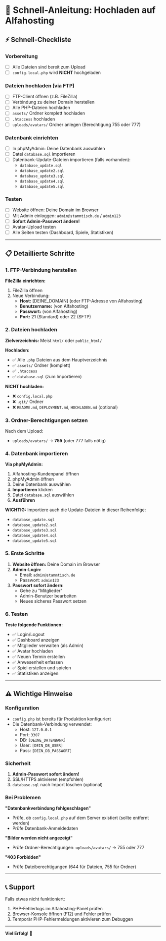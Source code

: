 # 🚀 Schnell-Anleitung: Hochladen auf Alfahosting

## ⚡ Schnell-Checkliste

### Vorbereitung
- [ ] Alle Dateien sind bereit zum Upload
- [ ] `config.local.php` wird **NICHT** hochgeladen

### Dateien hochladen (via FTP)
- [ ] FTP-Client öffnen (z.B. FileZilla)
- [ ] Verbindung zu deiner Domain herstellen
- [ ] Alle PHP-Dateien hochladen
- [ ] `assets/` Ordner komplett hochladen
- [ ] `.htaccess` hochladen
- [ ] `uploads/avatars/` Ordner anlegen (Berechtigung 755 oder 777)

### Datenbank einrichten
- [ ] In phpMyAdmin: Deine Datenbank auswählen
- [ ] Datei `database.sql` importieren
- [ ] Datenbank-Update-Dateien importieren (falls vorhanden):
  - `database_update.sql`
  - `database_update2.sql`
  - `database_update3.sql`
  - `database_update4.sql`
  - `database_update5.sql`

### Testen
- [ ] Website öffnen: Deine Domain im Browser
- [ ] Mit Admin einloggen: `admin@stammtisch.de` / `admin123`
- [ ] **Sofort Admin-Passwort ändern!**
- [ ] Avatar-Upload testen
- [ ] Alle Seiten testen (Dashboard, Spiele, Statistiken)

---

## 📋 Detaillierte Schritte

### 1. FTP-Verbindung herstellen

**FileZilla einrichten:**
1. FileZilla öffnen
2. Neue Verbindung:
   - **Host:** [DEINE_DOMAIN] (oder FTP-Adresse von Alfahosting)
   - **Benutzername:** (von Alfahosting)
   - **Passwort:** (von Alfahosting)
   - **Port:** 21 (Standard) oder 22 (SFTP)

### 2. Dateien hochladen

**Zielverzeichnis:** Meist `html/` oder `public_html/`

**Hochladen:**
- ✅ Alle `.php` Dateien aus dem Hauptverzeichnis
- ✅ `assets/` Ordner (komplett)
- ✅ `.htaccess`
- ✅ `database.sql` (zum Importieren)

**NICHT hochladen:**
- ❌ `config.local.php`
- ❌ `.git/` Ordner
- ❌ `README.md`, `DEPLOYMENT.md`, `HOCHLADEN.md` (optional)

### 3. Ordner-Berechtigungen setzen

Nach dem Upload:
- `uploads/avatars/` → **755** (oder 777 falls nötig)

### 4. Datenbank importieren

**Via phpMyAdmin:**
1. Alfahosting-Kundenpanel öffnen
2. phpMyAdmin öffnen
3. Deine Datenbank auswählen
4. **Importieren** klicken
5. Datei `database.sql` auswählen
6. **Ausführen**

**WICHTIG:** Importiere auch die Update-Dateien in dieser Reihenfolge:
- `database_update.sql`
- `database_update2.sql`
- `database_update3.sql`
- `database_update4.sql`
- `database_update5.sql`

### 5. Erste Schritte

1. **Website öffnen:** Deine Domain im Browser
2. **Admin-Login:**
   - Email: `admin@stammtisch.de`
   - Passwort: `admin123`
3. **Passwort sofort ändern:**
   - Gehe zu "Mitglieder"
   - Admin-Benutzer bearbeiten
   - Neues sicheres Passwort setzen

### 6. Testen

**Teste folgende Funktionen:**
- ✅ Login/Logout
- ✅ Dashboard anzeigen
- ✅ Mitglieder verwalten (als Admin)
- ✅ Avatar hochladen
- ✅ Neuen Termin erstellen
- ✅ Anwesenheit erfassen
- ✅ Spiel erstellen und spielen
- ✅ Statistiken anzeigen

---

## ⚠️ Wichtige Hinweise

### Konfiguration
- `config.php` ist bereits für Produktion konfiguriert
- Die Datenbank-Verbindung verwendet:
  - Host: `127.0.0.1`
  - Port: `3307`
  - DB: `[DEINE_DATENBANK]`
  - User: `[DEIN_DB_USER]`
  - Pass: `[DEIN_DB_PASSWORT]`

### Sicherheit
1. **Admin-Passwort sofort ändern!**
2. SSL/HTTPS aktivieren (empfohlen)
3. `database.sql` nach Import löschen (optional)

### Bei Problemen

**"Datenbankverbindung fehlgeschlagen"**
- Prüfe, ob `config.local.php` auf dem Server existiert (sollte entfernt werden)
- Prüfe Datenbank-Anmeldedaten

**"Bilder werden nicht angezeigt"**
- Prüfe Ordner-Berechtigungen: `uploads/avatars/` → 755 oder 777

**"403 Forbidden"**
- Prüfe Dateiberechtigungen (644 für Dateien, 755 für Ordner)

---

## 📞 Support

Falls etwas nicht funktioniert:
1. PHP-Fehlerlogs im Alfahosting-Panel prüfen
2. Browser-Konsole öffnen (F12) und Fehler prüfen
3. Temporär PHP-Fehlermeldungen aktivieren zum Debuggen

---

**Viel Erfolg! 🎉**

